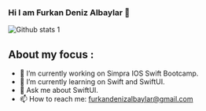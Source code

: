 ### Hi I am Furkan Deniz Albaylar 👋


![Github stats 1](https://github-readme-stats.vercel.app/api?username=albaylar&show_icons=true&theme=gradient) 



## About my focus :

- 🔭 I’m currently working on Simpra IOS Swift Bootcamp.
- 🌱 I’m currently learning on Swift and SwiftUI.
- 💬 Ask me about SwiftUI.
- 📫 How to reach me: furkandenizalbaylar@gmail.com







